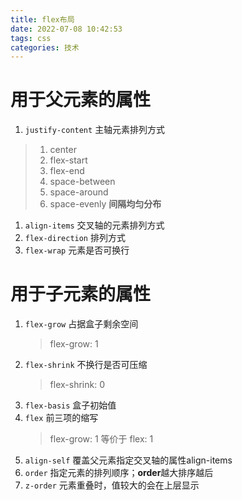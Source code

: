 ```yaml
---
title: flex布局
date: 2022-07-08 10:42:53
tags: css
categories: 技术
---
```


# 用于父元素的属性
1. `justify-content` 主轴元素排列方式
> 1. center
> 2. flex-start
> 3. flex-end
> 4. space-between
> 5. space-around
> 6. space-evenly **间隔均匀分布**

1. `align-items` 交叉轴的元素排列方式
2. `flex-direction` 排列方式
3. `flex-wrap` 元素是否可换行

# 用于子元素的属性
1. `flex-grow` 占据盒子剩余空间
   > flex-grow: 1
2. `flex-shrink` 不换行是否可压缩
   > flex-shrink: 0
3. `flex-basis` 盒子初始值
4. `flex` 前三项的缩写
   > flex-grow: 1 等价于 flex: 1
5. `align-self` 覆盖父元素指定交叉轴的属性align-items
6. `order` 指定元素的排列顺序；**order**越大排序越后
7. `z-order` 元素重叠时，值较大的会在上层显示
